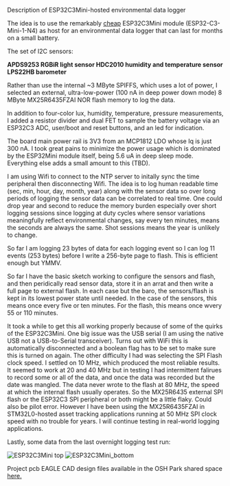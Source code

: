 Description of ESP32C3Mini-hosted environmental data logger

The idea is to use the remarkably [cheap](https://www.digikey.com/en/products/detail/espressif-systems/ESP32-C3-MINI-1-N4/138775740) ESP32C3Mini module (ESP32-C3-Mini-1-N4) as host for an environmental data logger that can last for months on a small battery. 

The set of I2C sensors:

**APDS9253 RGBiR light sensor
HDC2010 humidity and temperature sensor
LPS22HB barometer**

Rather than use the internal ~3 MByte SPIFFS, which uses a lot of power, I selected an external, ultra-low-power (100 nA in deep power down mode) 8 MByte MX25R6435FZAI NOR flash memory to log the data. 

In addition to four-color lux, humidity, temperature, pressure measurements, I added a resistor divider and dual FET to sample the battery voltage via an ESP32C3 ADC, user/boot and reset buttons, and an led for indication. 

The board main power rail is 3V3 from an MCP1812 LDO whose Iq is just 300 nA. I took great pains to minimize the power usage which is dominated by the ESP32Mini module itself, being 5.6 uA in deep sleep mode. Everything else adds a small amount to this (TBD).

I am using Wifi to connect to the NTP server to initally sync the time peripheral then disconnecting Wifi. The idea is to log human readable time (sec, min, hour, day, month, year) along with the sensor data so over long periods of logging the sensor data can be correlated to real time. One could drop year and second to reduce the memory burden especially over short logging sessions since logging at duty cycles where sensor variations meaningfully reflect environmental changes, say every ten minutes, means the seconds are always the same. Shot sessions means the year is unlikely to change.

So far I am logging 23 bytes of data for each logging event so I can log 11 events (253 bytes) before I write a 256-byte page to flash. This is efficient enough but YMMV.

So far I have the basic sketch working to configure the sensors and flash, and then peridically read sensor data, store it in an arrat and then write a full page to external flash. In each case but the baro, the sensors/flash is kept in its lowest power state until needed. In the case of the sensors, this means once every five or ten minutes. For the flash, this means once wvery 55 or 110 minutes. 

It took a while to get this all working properly because of some of the quirks of the ESP32C3Mini. One big issue was the USB serial (I am using the native USB not a USB-to-Serial transceiver). Turns out with WiFi this is automatically disconnected and a boolean flag has to be set to make sure this is turned on again. The other difficulty I had was selecting the SPI Flash clock speed. I settled on 10 MHz, which produced the most reliable results. It seemed to work at 20 and 40 MHz but in testing I had intermittent falirues to record some or all of the data, and once the data was recorded but the date was mangled. The data never wrote to the flash at 80 MHz, the speed at which the internal flash usually operates. So the MX25R6435 external SPI flash or the ESP32C3 SPI peripheral or both might be a little flaky. Could also be pilot error. However I have been using the MX25R6435FZAI in STM32L0-hosted asset tracking applications running at 50 MHz SPI clock speed with no trouble for years. I will continue testing in real-world logging applications.

Lastly, some data from the last overnight logging test run:


![ESP32C3Mini top](https://user-images.githubusercontent.com/6698410/166591280-3111662b-efe1-49bb-904c-abd950bf572f.jpg)
![ESP32C3Mini_bottom](https://user-images.githubusercontent.com/6698410/166591298-9c89f85a-87d2-4b78-b5d7-5e32c969c563.jpg)

Project pcb EAGLE CAD design files available in the OSH Park shared space [here.](https://oshpark.com/shared_projects/6YSyYfg9)
